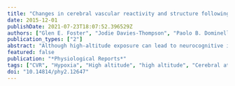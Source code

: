 ```yaml
---
title: "Changes in cerebral vascular reactivity and structure following prolonged exposure to high altitude in humans"
date: 2015-12-01
publishDate: 2021-07-23T18:07:52.396529Z
authors: ["Glen E. Foster", "Jodie Davies-Thompson", "Paolo B. Dominelli", "Manraj K. S. Heran", "Joseph Donnelly", "Gregory R. duManoir", "Philip N. Ainslie", "Alexander Rauscher", "A. William Sheel"]
publication_types: ["2"]
abstract: "Although high-altitude exposure can lead to neurocognitive impairment, even upon return to sea level, it remains unclear the extent to which brain volume and regional cerebral vascular reactivity (CVR) are altered following high-altitude exposure. The purpose of this study was to simultaneously determine the effect of 3 weeks at 5050 m on: (1) structural brain alterations; and (2) regional CVR after returning to sea level for 1 week. Healthy human volunteers (n = 6) underwent baseline and follow-up structural and functional magnetic resonance imaging (MRI) at rest and during a CVR protocol (end-tidal PCO2 reduced by -10, -5 and increased by +5, +10, and +15 mmHg from baseline). CVR maps (% mmHg(-1)) were generated using BOLD MRI and brain volumes were estimated. Following return to sea level, whole-brain volume and gray matter volume was reduced by 0.4 ± 0.3% (P textless 0.01) and 2.6 ± 1.0% (P textless 0.001), respectively; white matter was unchanged. Global gray matter CVR and white matter CVR were unchanged following return to sea level, but CVR was selectively increased (P textless 0.05) in the brainstem (+30 ± 12%), hippocampus (+12 ± 3%), and thalamus (+10 ± 3%). These changes were the result of improvement and/or reversal of negative CVR to positive CVR in these regions. Three weeks of high-altitude exposure is reflected in loss of gray matter volume and improvements in negative CVR."
featured: false
publication: "*Physiological Reports*"
tags: ["CVR", "Hypoxia", "High altitude", "high altitude", "Cerebral atrophy", "cerebral vascular reactivity"]
doi: "10.14814/phy2.12647"
---
```


